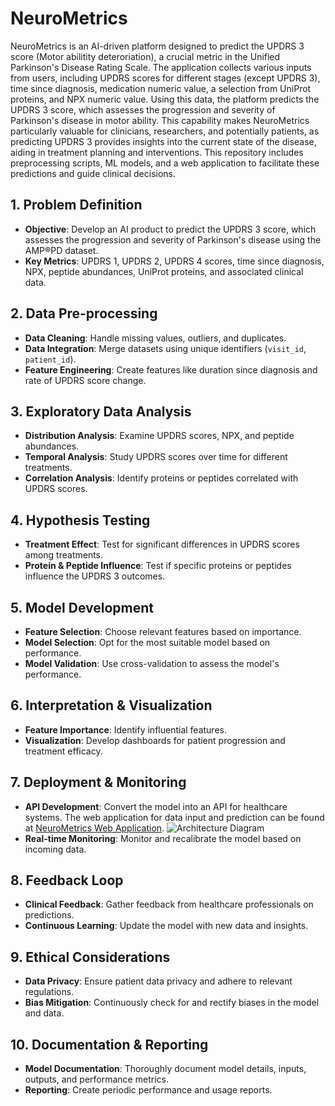 # NeuroMetrics
NeuroMetrics is an AI-driven platform designed to predict the UPDRS 3 score (Motor abilitity deteroriation), a crucial metric in the Unified Parkinson's Disease Rating Scale. The application collects various inputs from users, including UPDRS scores for different stages (except UPDRS 3), time since diagnosis, medication numeric value, a selection from UniProt proteins, and NPX numeric value. Using this data, the platform predicts the UPDRS 3 score, which assesses the progression and severity of Parkinson's disease in motor ability. This capability makes NeuroMetrics particularly valuable for clinicians, researchers, and potentially patients, as predicting UPDRS 3 provides insights into the current state of the disease, aiding in treatment planning and interventions. This repository includes preprocessing scripts, ML models, and a web application to facilitate these predictions and guide clinical decisions.

## 1. Problem Definition
- **Objective**: Develop an AI product to predict the UPDRS 3 score, which assesses the progression and severity of Parkinson's disease using the AMP®PD dataset.
- **Key Metrics**: UPDRS 1, UPDRS 2, UPDRS 4 scores, time since diagnosis, NPX, peptide abundances, UniProt proteins, and associated clinical data.

## 2. Data Pre-processing
- **Data Cleaning**: Handle missing values, outliers, and duplicates.
- **Data Integration**: Merge datasets using unique identifiers (`visit_id`, `patient_id`).
- **Feature Engineering**: Create features like duration since diagnosis and rate of UPDRS score change.

## 3. Exploratory Data Analysis
- **Distribution Analysis**: Examine UPDRS scores, NPX, and peptide abundances.
- **Temporal Analysis**: Study UPDRS scores over time for different treatments.
- **Correlation Analysis**: Identify proteins or peptides correlated with UPDRS scores.

## 4. Hypothesis Testing
- **Treatment Effect**: Test for significant differences in UPDRS scores among treatments.
- **Protein & Peptide Influence**: Test if specific proteins or peptides influence the UPDRS 3 outcomes.

## 5. Model Development
- **Feature Selection**: Choose relevant features based on importance.
- **Model Selection**: Opt for the most suitable model based on performance.
- **Model Validation**: Use cross-validation to assess the model's performance.

## 6. Interpretation & Visualization
- **Feature Importance**: Identify influential features.
- **Visualization**: Develop dashboards for patient progression and treatment efficacy.

## 7. Deployment & Monitoring
- **API Development**: Convert the model into an API for healthcare systems. The web application for data input and prediction can be found at [NeuroMetrics Web Application](https://azizmoussa.com/api.html).
  ![Architecture Diagram](https://s3.eu-west-3.amazonaws.com/azizmoussa.com/neurometrics.png)
- **Real-time Monitoring**: Monitor and recalibrate the model based on incoming data.

## 8. Feedback Loop
- **Clinical Feedback**: Gather feedback from healthcare professionals on predictions.
- **Continuous Learning**: Update the model with new data and insights.

## 9. Ethical Considerations
- **Data Privacy**: Ensure patient data privacy and adhere to relevant regulations.
- **Bias Mitigation**: Continuously check for and rectify biases in the model and data.

## 10. Documentation & Reporting
- **Model Documentation**: Thoroughly document model details, inputs, outputs, and performance metrics.
- **Reporting**: Create periodic performance and usage reports.
